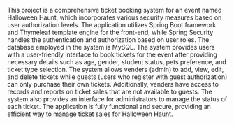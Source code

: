 This project is a comprehensive ticket booking system for an event named Halloween Haunt, which incorporates various security measures based on user authorization levels. The application utilizes Spring Boot framework and Thymeleaf template engine for the front-end, 
while Spring Security handles the authentication and authorization based on user roles. The database employed in the system is MySQL. The system provides users with a user-friendly interface to book tickets for the event after providing necessary details such as age, gender, student status, pets preference, and ticket type selection. The system allows venders (admin) to add, view, edit, and delete tickets while guests (users who register with guest authorization) can only purchase their own tickets. Additionally, venders have access to records and reports on ticket sales that are not available to guests. The system also provides an interface for administrators to manage the status of each ticket. The application is fully functional and secure, providing an efficient way to manage ticket sales for Halloween Haunt.
